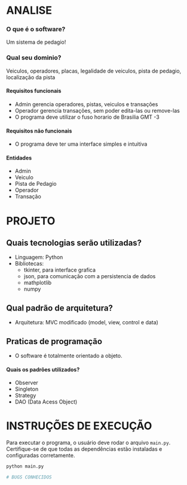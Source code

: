 # ANALISE
### O que é o software?
Um sistema de pedagio!

### Qual seu dominio?
Veiculos, operadores, placas, legalidade de veiculos, pista de pedagio, localização da pista

#### Requisitos funcionais
- Admin gerencia operadores, pistas, veiculos e transações
- Operador gerencia transações, sem poder edita-las ou remove-las
- O programa deve utilizar o fuso horario de Brasilia GMT -3

#### Requisitos não funcionais
- O programa deve ter uma interface simples e intuitiva

#### Entidades
- Admin
- Veiculo
- Pista de Pedagio
- Operador
- Transação

# PROJETO
## Quais tecnologias serão utilizadas?
- Linguagem: Python
- Bibliotecas: 
    - tkinter, para interface grafica
    - json, para comunicação com a persistencia de dados
    - mathplotlib
    - numpy

## Qual padrão de arquitetura?
- Arquitetura: MVC modificado (model, view, control e data)

## Praticas de programação
- O software é totalmente orientado a objeto.

#### Quais os padrões utilizados?
- Observer
- Singleton
- Strategy
- DAO (Data Acess Object)

# INSTRUÇÕES DE EXECUÇÃO
Para executar o programa, o usuário deve rodar o arquivo `main.py`. Certifique-se de que todas as dependências estão instaladas e configuradas corretamente.

```bash
python main.py

# BUGS CONHECIDOS